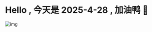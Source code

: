 
# Hello , 今天是 2025-4-28 , 加油鸭 🤭

![img](https://v1.jinrishici.com/all.svg?font-size=18&spacing=4)

